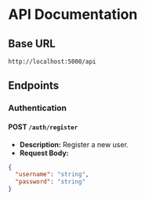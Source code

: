 # API Documentation

## Base URL
`http://localhost:5000/api`

## Endpoints

### Authentication

#### **POST** `/auth/register`
- **Description:** Register a new user.
- **Request Body:**
```json
{
  "username": "string",
  "password": "string"
}